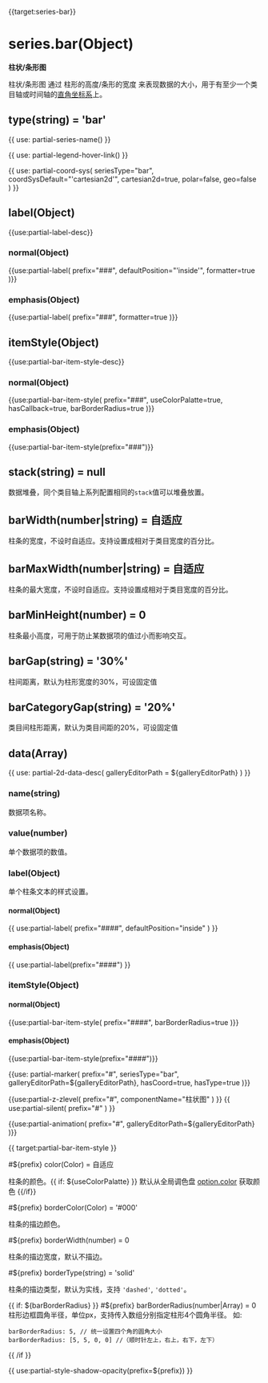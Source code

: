 {{target:series-bar}}

# series.bar(Object)

**柱状/条形图**

柱状/条形图 通过 柱形的高度/条形的宽度 来表现数据的大小，用于有至少一个类目轴或时间轴的[直角坐标系](~grid)上。

## type(string) = 'bar'

{{ use: partial-series-name() }}

{{ use: partial-legend-hover-link() }}

{{ use: partial-coord-sys(
    seriesType="bar",
    coordSysDefault="'cartesian2d'",
    cartesian2d=true,
    polar=false,
    geo=false
) }}

## label(Object)
{{use:partial-label-desc}}
### normal(Object)
{{use:partial-label(
    prefix="###",
    defaultPosition="'inside'",
    formatter=true
)}}
### emphasis(Object)
{{use:partial-label(
    prefix="###",
    formatter=true
)}}

## itemStyle(Object)
{{use:partial-bar-item-style-desc}}
### normal(Object)
{{use:partial-bar-item-style(
    prefix="###",
    useColorPalatte=true,
    hasCallback=true,
    barBorderRadius=true
)}}
### emphasis(Object)
{{use:partial-bar-item-style(prefix="###")}}


## stack(string) = null
数据堆叠，同个类目轴上系列配置相同的`stack`值可以堆叠放置。

## barWidth(number|string) = 自适应
柱条的宽度，不设时自适应。支持设置成相对于类目宽度的百分比。

## barMaxWidth(number|string) = 自适应
柱条的最大宽度，不设时自适应。支持设置成相对于类目宽度的百分比。

## barMinHeight(number) = 0
柱条最小高度，可用于防止某数据项的值过小而影响交互。

## barGap(string) = '30%'
柱间距离，默认为柱形宽度的30%，可设固定值

## barCategoryGap(string) = '20%'
类目间柱形距离，默认为类目间距的20%，可设固定值

## data(Array)

{{ use: partial-2d-data-desc(
    galleryEditorPath = ${galleryEditorPath}
) }}

### name(string)
数据项名称。

### value(number)
单个数据项的数值。

### label(Object)
单个柱条文本的样式设置。
#### normal(Object)
{{ use:partial-label(
    prefix="####",
    defaultPosition="inside"
) }}
#### emphasis(Object)
{{ use:partial-label(prefix="####") }}

### itemStyle(Object)
#### normal(Object)
{{use:partial-bar-item-style(
    prefix="####",
    barBorderRadius=true
)}}
#### emphasis(Object)
{{use:partial-bar-item-style(prefix="####")}}

{{use: partial-marker(
    prefix="#",
    seriesType="bar",
    galleryEditorPath=${galleryEditorPath},
    hasCoord=true,
    hasType=true
)}}

{{use:partial-z-zlevel(
    prefix="#",
    componentName="柱状图"
) }}
{{ use:partial-silent(
    prefix="#"
) }}

{{use:partial-animation(
    prefix="#",
    galleryEditorPath=${galleryEditorPath}
)}}


{{ target:partial-bar-item-style }}

#${prefix} color(Color) = 自适应

柱条的颜色。{{ if: ${useColorPalatte} }} 默认从全局调色盘 [option.color](~color) 获取颜色 {{/if}}

#${prefix} borderColor(Color) = '#000'

柱条的描边颜色。

#${prefix} borderWidth(number) = 0

柱条的描边宽度，默认不描边。

#${prefix} borderType(string) = 'solid'

柱条的描边类型，默认为实线，支持 `'dashed'`, `'dotted'`。

{{ if: ${barBorderRadius} }}
#${prefix} barBorderRadius(number|Array) = 0
柱形边框圆角半径，单位px，支持传入数组分别指定柱形4个圆角半径。
如:
```
barBorderRadius: 5, // 统一设置四个角的圆角大小
barBorderRadius: [5, 5, 0, 0] //（顺时针左上，右上，右下，左下）
```
{{ /if }}

{{ use:partial-style-shadow-opacity(prefix=${prefix}) }}

